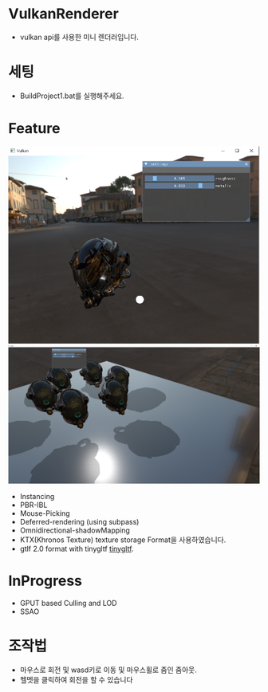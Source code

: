 ﻿# VulkanRenderer
- vulkan api를 사용한 미니 렌더러입니다.

# 세팅
- BuildProject1.bat를 실행해주세요.


# Feature
![실행 결과](./image2.png)
![실행 결과](./image.png)
- Instancing
- PBR-IBL
- Mouse-Picking
- Deferred-rendering (using subpass)
- Omnidirectional-shadowMapping
- KTX(Khronos Texture) texture storage Format을 사용하였습니다.
- gtlf 2.0 format with tinygltf [tinygltf](https://github.com/syoyo/tinygltf).

# InProgress
- GPUT based Culling and LOD
- SSAO


# 조작법
- 마우스로 회전 및 wasd키로 이동 및 마우스휠로 줌인 줌아웃.
- 헬멧을 클릭하여 회전을 할 수 있습니다 


